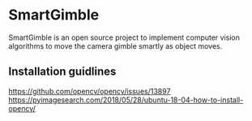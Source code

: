 # SmartGimble
SmartGimble is an open source project to implement computer vision algorithms to move the camera gimble smartly as object moves. 
## Installation guidlines
https://github.com/opencv/opencv/issues/13897
https://pyimagesearch.com/2018/05/28/ubuntu-18-04-how-to-install-opencv/
